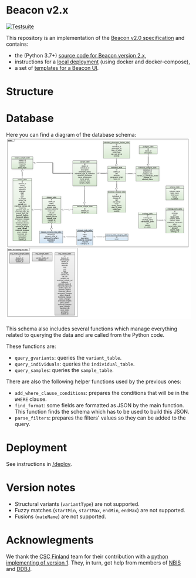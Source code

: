 # Beacon v2.x

[![Testsuite](https://github.com/EGA-archive/beacon-2.x/workflows/Testsuite/badge.svg)](https://github.com/EGA-archive/beacon-2.x/actions)

This repository is an implementation of the [Beacon v2.0 specification](https://github.com/ga4gh-beacon/specification-v2) and contains:

* the (Python 3.7+) [source code for Beacon version 2.x](beacon),
* instructions for a [local deployment](deploy) (using docker and docker-compose),
* a set of [templates for a Beacon UI](ui).


# Structure




# Database

Here you can find a diagram of the database schema:
![Database schema diagram](beacon_db_schema_v2.0.png)

This schema also includes several functions which manage everything related to querying the data and are called from the Python code.  

These functions are:
* `query_gvariants`: queries the `variant_table`.
* `query_individuals`: queries the `individual_table`.
* `query_samples`: queries the `sample_table`.

There are also the following helper functions used by the previous ones:
* `add_where_clause_conditions`: prepares the conditions that will be in the `WHERE` clause.
* `find_format`: some fields are formatted as JSON by the main function. This function finds the schema which has to be used to build this JSON.  
* `parse_filters`: prepares the filters' values so they can be added to the query.


# Deployment

See instructions in [/deploy](deploy).


# Version notes

* Structural variants (`variantType`) are not supported.
* Fuzzy matches (`startMin`, `startMax`, `endMin`, `endMax`) are not supported.
* Fusions (`mateName`) are not supported.


# Acknowlegments

We thank the [CSC Finland](https://www.csc.fi/) team for their
contribution with a [python implementing of version
1](https://github.com/CSCfi/beacon-python). They, in turn, got help
from members of [NBIS](https://nbis.se/) and
[DDBJ](https://www.ddbj.nig.ac.jp).


